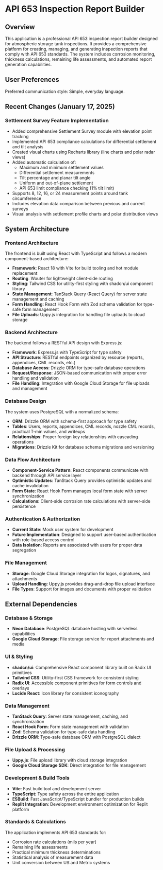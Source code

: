 # API 653 Inspection Report Builder

## Overview

This application is a professional API 653 inspection report builder designed for atmospheric storage tank inspections. It provides a comprehensive platform for creating, managing, and generating inspection reports that comply with API 653 standards. The system includes corrosion monitoring, thickness calculations, remaining life assessments, and automated report generation capabilities.

## User Preferences

Preferred communication style: Simple, everyday language.

## Recent Changes (January 17, 2025)

### Settlement Survey Feature Implementation
- Added comprehensive Settlement Survey module with elevation point tracking
- Implemented API 653 compliance calculations for differential settlement and tilt analysis
- Created visual charts using Recharts library (line charts and polar radar views)
- Added automatic calculation of:
  - Maximum and minimum settlement values
  - Differential settlement measurements
  - Tilt percentage and planar tilt angle
  - Uniform and out-of-plane settlement
  - API 653 limit compliance checking (1% tilt limit)
- Supports 8, 12, 16, or 24 measurement points around tank circumference
- Includes elevation data comparison between previous and current surveys
- Visual analysis with settlement profile charts and polar distribution views

## System Architecture

### Frontend Architecture
The frontend is built using React with TypeScript and follows a modern component-based architecture:
- **Framework**: React 18 with Vite for build tooling and hot module replacement
- **Routing**: Wouter for lightweight client-side routing
- **Styling**: Tailwind CSS for utility-first styling with shadcn/ui component library
- **State Management**: TanStack Query (React Query) for server state management and caching
- **Form Handling**: React Hook Form with Zod schema validation for type-safe form management
- **File Uploads**: Uppy.js integration for handling file uploads to cloud storage

### Backend Architecture
The backend follows a RESTful API design with Express.js:
- **Framework**: Express.js with TypeScript for type safety
- **API Structure**: RESTful endpoints organized by resource (reports, appendices, CML records, etc.)
- **Database Access**: Drizzle ORM for type-safe database operations
- **Request/Response**: JSON-based communication with proper error handling and validation
- **File Handling**: Integration with Google Cloud Storage for file uploads and management

### Database Design
The system uses PostgreSQL with a normalized schema:
- **ORM**: Drizzle ORM with schema-first approach for type safety
- **Tables**: Users, reports, appendices, CML records, nozzle CML records, practical T-min values, and writeups
- **Relationships**: Proper foreign key relationships with cascading operations
- **Migrations**: Drizzle Kit for database schema migrations and versioning

### Data Flow Architecture
- **Component-Service Pattern**: React components communicate with backend through API service layer
- **Optimistic Updates**: TanStack Query provides optimistic updates and cache invalidation
- **Form State**: React Hook Form manages local form state with server synchronization
- **Calculations**: Client-side corrosion rate calculations with server-side persistence

### Authentication & Authorization
- **Current State**: Mock user system for development
- **Future Implementation**: Designed to support user-based authentication with role-based access control
- **Data Isolation**: Reports are associated with users for proper data segregation

### File Management
- **Storage**: Google Cloud Storage integration for logos, signatures, and attachments
- **Upload Handling**: Uppy.js provides drag-and-drop file upload interface
- **File Types**: Support for images and documents with proper validation

## External Dependencies

### Database & Storage
- **Neon Database**: PostgreSQL database hosting with serverless capabilities
- **Google Cloud Storage**: File storage service for report attachments and media

### UI & Styling
- **shadcn/ui**: Comprehensive React component library built on Radix UI primitives
- **Tailwind CSS**: Utility-first CSS framework for consistent styling
- **Radix UI**: Accessible component primitives for form controls and overlays
- **Lucide React**: Icon library for consistent iconography

### Data Management
- **TanStack Query**: Server state management, caching, and synchronization
- **React Hook Form**: Form state management with validation
- **Zod**: Schema validation for type-safe data handling
- **Drizzle ORM**: Type-safe database ORM with PostgreSQL dialect

### File Upload & Processing
- **Uppy.js**: File upload library with cloud storage integration
- **Google Cloud Storage SDK**: Direct integration for file management

### Development & Build Tools
- **Vite**: Fast build tool and development server
- **TypeScript**: Type safety across the entire application
- **ESBuild**: Fast JavaScript/TypeScript bundler for production builds
- **Replit Integration**: Development environment optimization for Replit platform

### Standards & Calculations
The application implements API 653 standards for:
- Corrosion rate calculations (mils per year)
- Remaining life assessments
- Practical minimum thickness determinations
- Statistical analysis of measurement data
- Unit conversion between US and Metric systems